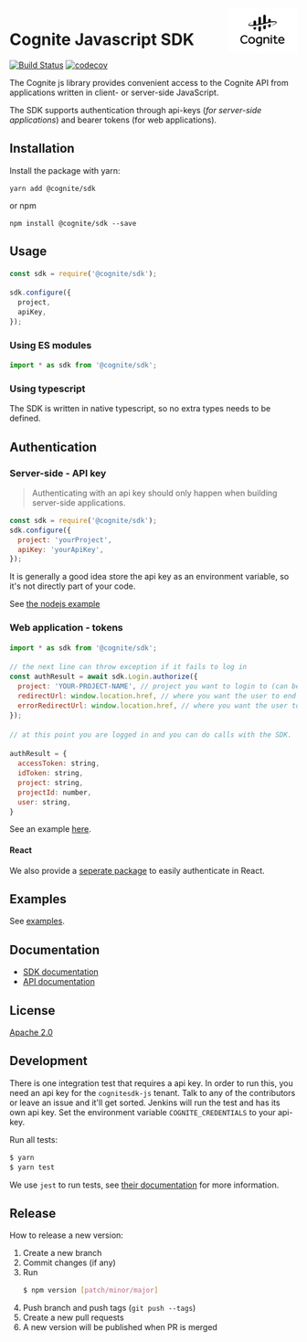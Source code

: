 <a href="https://cognite.com/">
    <img src="./cognite_logo.png" alt="Cognite logo" title="Cognite" align="right" height="80" />
</a>

Cognite Javascript SDK
==========================
[![Build Status](https://travis-ci.org/cognitedata/cognitesdk-js.svg?branch=master)](https://travis-ci.org/cognitedata/cognitesdk-js)
[![codecov](https://codecov.io/gh/cognitedata/cognitesdk-js/branch/master/graph/badge.svg)](https://codecov.io/gh/cognitedata/cognitesdk-js)

The Cognite js library provides convenient access to the Cognite API from
applications written in client- or server-side JavaScript.

The SDK supports authentication through api-keys (_for server-side applications_) and bearer tokens (for web applications).

## Installation

Install the package with yarn:

    yarn add @cognite/sdk

or npm

    npm install @cognite/sdk --save

## Usage

```js
const sdk = require('@cognite/sdk');

sdk.configure({
  project,
  apiKey,
});
```

### Using ES modules

```js
import * as sdk from '@cognite/sdk';
```

### Using typescript

The SDK is written in native typescript, so no extra types needs to be defined.

## Authentication

### Server-side - API key

> Authenticating with an api key should only happen when building server-side applications.

```js
const sdk = require('@cognite/sdk');
sdk.configure({
  project: 'yourProject',
  apiKey: 'yourApiKey',
});
```

It is generally a good idea store the api key as an environment variable, so it's not directly part of your code.

See [the nodejs example](./examples/nodejs/index.js)

### Web application - tokens

```js
import * as sdk from '@cognite/sdk';

// the next line can throw exception if it fails to log in
const authResult = await sdk.Login.authorize({
  project: 'YOUR-PROJECT-NAME', // project you want to login to (can be skipped if you have configured the project with 'configure')
  redirectUrl: window.location.href, // where you want the user to end up after successful login
  errorRedirectUrl: window.location.href, // where you want the user to end up after failed login
});

// at this point you are logged in and you can do calls with the SDK.

authResult = {
  accessToken: string,
  idToken: string,
  project: string,
  projectId: number,
  user: string,
}
```

See an example [here](./examples/react/src/App.js).

#### React

We also provide a [seperate package](https://github.com/cognitedata/react-auth) to easily authenticate in React.

## Examples

See [examples](./examples).

## Documentation

- [SDK documentation](https://js-sdk-docs.cogniteapp.com/)
- [API documentation](https://doc.cognitedata.com)

## License

[Apache 2.0](https://www.apache.org/licenses/LICENSE-2.0)

## Development

There is one integration test that requires a api key. In order to run this, you need an api key for the `cognitesdk-js` tenant. Talk to any of the contributors or leave an issue and it'll get sorted. Jenkins will run the test and has its own api key.
Set the environment variable `COGNITE_CREDENTIALS` to your api-key.

Run all tests:

```bash
$ yarn
$ yarn test
```

We use `jest` to run tests, see [their documentation](https://github.com/facebook/jest) for more information.

## Release

How to release a new version:

1. Create a new branch
2. Commit changes (if any)
3. Run
    ```bash
    $ npm version [patch/minor/major]
    ```
4. Push branch and push tags (`git push --tags`)
5. Create a new pull requests
6. A new version will be published when PR is merged
